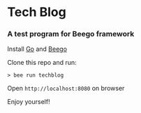 # Tech Blog

### A test program for Beego framework

Install [Go][79bc4822] and [Beego][61d4224d]

  [79bc4822]: https://golang.org/ "Go to Go"
  [61d4224d]: http://beego.me/ "Go to Beego"

Clone this repo and run:

```
> bee run techblog
```

Open  ``http://localhost:8080`` on browser

Enjoy yourself!
